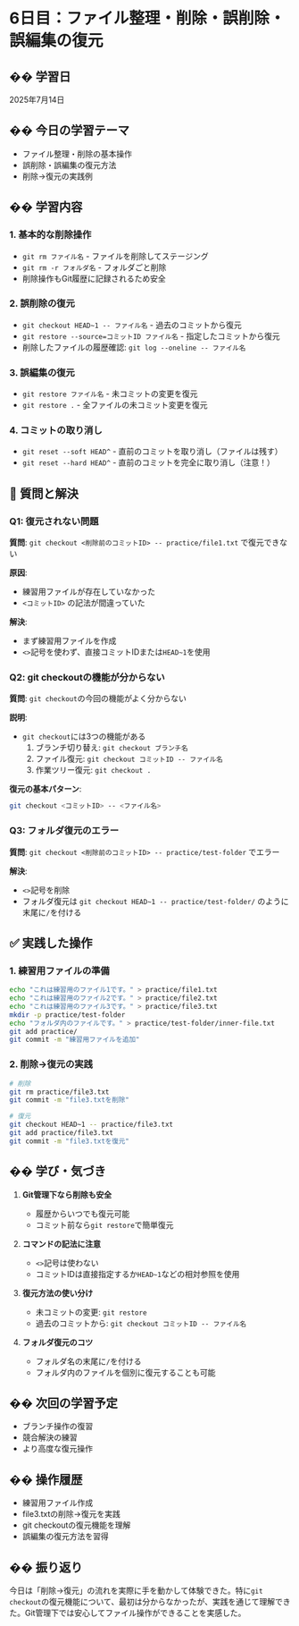 
# 6日目：ファイル整理・削除・誤削除・誤編集の復元

## �� 学習日
2025年7月14日

## �� 今日の学習テーマ
- ファイル整理・削除の基本操作
- 誤削除・誤編集の復元方法
- 削除→復元の実践例

## �� 学習内容

### 1. 基本的な削除操作
- `git rm ファイル名` - ファイルを削除してステージング
- `git rm -r フォルダ名` - フォルダごと削除
- 削除操作もGit履歴に記録されるため安全

### 2. 誤削除の復元
- `git checkout HEAD~1 -- ファイル名` - 過去のコミットから復元
- `git restore --source=コミットID ファイル名` - 指定したコミットから復元
- 削除したファイルの履歴確認: `git log --oneline -- ファイル名`

### 3. 誤編集の復元
- `git restore ファイル名` - 未コミットの変更を復元
- `git restore .` - 全ファイルの未コミット変更を復元

### 4. コミットの取り消し
- `git reset --soft HEAD^` - 直前のコミットを取り消し（ファイルは残す）
- `git reset --hard HEAD^` - 直前のコミットを完全に取り消し（注意！）

## 🤔 質問と解決

### Q1: 復元されない問題
**質問**: `git checkout <削除前のコミットID> -- practice/file1.txt` で復元できない

**原因**: 
- 練習用ファイルが存在していなかった
- `<コミットID>` の記法が間違っていた

**解決**: 
- まず練習用ファイルを作成
- `<>`記号を使わず、直接コミットIDまたは`HEAD~1`を使用

### Q2: git checkoutの機能が分からない
**質問**: `git checkout`の今回の機能がよく分からない

**説明**:
- `git checkout`には3つの機能がある
  1. ブランチ切り替え: `git checkout ブランチ名`
  2. ファイル復元: `git checkout コミットID -- ファイル名`
  3. 作業ツリー復元: `git checkout .`

**復元の基本パターン**:
```bash
git checkout <コミットID> -- <ファイル名>
```

### Q3: フォルダ復元のエラー
**質問**: `git checkout <削除前のコミットID> -- practice/test-folder` でエラー

**解決**: 
- `<>`記号を削除
- フォルダ復元は `git checkout HEAD~1 -- practice/test-folder/` のように末尾に`/`を付ける

## ✅ 実践した操作

### 1. 練習用ファイルの準備
```bash
echo "これは練習用のファイル1です。" > practice/file1.txt
echo "これは練習用のファイル2です。" > practice/file2.txt
echo "これは練習用のファイル3です。" > practice/file3.txt
mkdir -p practice/test-folder
echo "フォルダ内のファイルです。" > practice/test-folder/inner-file.txt
git add practice/
git commit -m "練習用ファイルを追加"
```

### 2. 削除→復元の実践
```bash
# 削除
git rm practice/file3.txt
git commit -m "file3.txtを削除"

# 復元
git checkout HEAD~1 -- practice/file3.txt
git add practice/file3.txt
git commit -m "file3.txtを復元"
```

## �� 学び・気づき

1. **Git管理下なら削除も安全**
   - 履歴からいつでも復元可能
   - コミット前なら`git restore`で簡単復元

2. **コマンドの記法に注意**
   - `<>`記号は使わない
   - コミットIDは直接指定するか`HEAD~1`などの相対参照を使用

3. **復元方法の使い分け**
   - 未コミットの変更: `git restore`
   - 過去のコミットから: `git checkout コミットID -- ファイル名`

4. **フォルダ復元のコツ**
   - フォルダ名の末尾に`/`を付ける
   - フォルダ内のファイルを個別に復元することも可能

## �� 次回の学習予定
- ブランチ操作の復習
- 競合解決の練習
- より高度な復元操作

## �� 操作履歴
- 練習用ファイル作成
- file3.txtの削除→復元を実践
- git checkoutの復元機能を理解
- 誤編集の復元方法を習得

## �� 振り返り
今日は「削除→復元」の流れを実際に手を動かして体験できた。特に`git checkout`の復元機能について、最初は分からなかったが、実践を通じて理解できた。Git管理下では安心してファイル操作ができることを実感した。
```
